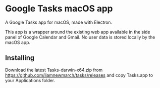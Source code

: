 # Google Tasks macOS app

A Google Tasks app for macOS, made with Electron.

This app is a wrapper around the existing web app available in the side panel of Google Calendar and Gmail. No user data is stored locally by the macOS app.

## Installing

Download the latest Tasks-darwin-x64.zip from https://github.com/liamnewmarch/tasks/releases and copy Tasks.app to your Applications folder.
